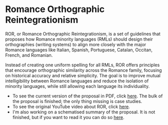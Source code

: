 # Romance Orthographic Reintegrationism

ROR, or Romance Orthographic Reintegrationism, is a set of guidelines that proposes how Romance minority languages (RMLs) should design their orthographies (writing systems) to align more closely with the major Romance languages like Italian, Spanish, Portuguese, Catalan, Occitan, French, and Romanian.

Instead of creating one uniform spelling for all RMLs, ROR offers principles that encourage orthographic similarity across the Romance family, focusing on historical accuracy and relative simplicity. The goal is to improve mutual intelligibility between Romance languages and reduce the isolation of minority languages, while still allowing each language its individuality.

- To see the current version of the proposal in PDF, click [here](PDF_v0.7.pdf). The bulk of the proposal is finished; the only thing missing is case studies.
- To see the original YouTube video about ROR, click [here](https://youtu.be/T8GsnYJGPq8?si=RHE-02wEer5mRlKx).
- I'm also working on a schematised summary of the proposal. It is not finished, but if you want to read it you can do so [here](ROR_summary.md).
